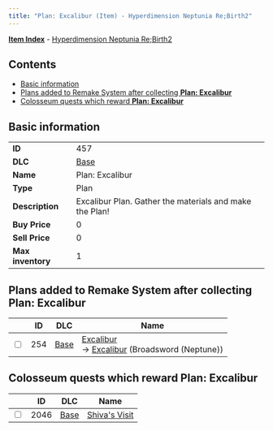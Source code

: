 ```yaml
---
title: "Plan: Excalibur (Item) - Hyperdimension Neptunia Re;Birth2"
---
```


[**Item Index**](/neptunia/rb2/item/index.html) - [Hyperdimension Neptunia Re;Birth2](/neptunia/rb2)

## Contents

- [Basic information](#basic-information)
- [Plans added to Remake System after collecting **Plan: Excalibur**](#plans-added-to-remake-system-after-collecting-plan-excalibur)
- [Colosseum quests which reward **Plan: Excalibur**](#colosseum-quests-which-reward-plan-excalibur)

## Basic information

|   |   |
| -- | -- |
| **ID** | 457 |
| **DLC** | [Base](/neptunia/rb2/dlc/0-base.html) |
| **Name** | Plan: Excalibur |
| **Type** | Plan |
| **Description** | Excalibur Plan. Gather the materials and make the Plan! |
| **Buy Price** | 0 |
| **Sell Price** | 0 |
| **Max inventory** | 1 |

## Plans added to Remake System after collecting **Plan: Excalibur**

|    | ID | DLC | Name |
| -- | -- | --- | ---- |
| <input type="checkbox" id="rb2-remake-0-254" class="trackbox" /> | 254 | [Base](/neptunia/rb2/dlc/0-base.html) | [Excalibur](/neptunia/rb2/remake/0-254-excalibur.html)<br />→ [Excalibur](/neptunia/rb2/item/0-1191-excalibur.html) (Broadsword (Neptune)) |

## Colosseum quests which reward **Plan: Excalibur**

|    | ID | DLC | Name |
| -- | -- | --- | ---- |
| <input type="checkbox" id="rb2-colosseum-0-2046" class="trackbox" /> | 2046 | [Base](/neptunia/rb2/dlc/0-base.html) | [Shiva's Visit](/neptunia/rb2/colosseum/0-2046-shivas-visit.html) |